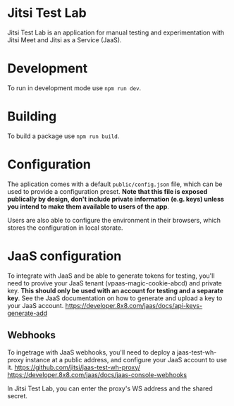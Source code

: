 # Jitsi Test Lab

Jitsi Test Lab is an application for manual testing and experimentation with Jitsi Meet and Jitsi as a Service (JaaS).

# Development
To run in development mode use `npm run dev`.

# Building

To build a package use `npm run build`.

# Configuration
The aplication comes with a default `public/config.json` file, which can be used to
provide a configuration preset. **Note that this file is exposed publically 
by design, don't include private information (e.g. keys) unless you intend to
make them available to users of the app**.

Users are also able to configure the environment in their browsers, which
stores the configuration in local storate.

# JaaS configuration
To integrate with JaaS and be able to generate tokens for testing, you'll need
to provive your JaaS tenant (vpaas-magic-cookie-abcd) and private key. **This should
only be used with an account for testing and a separate key**. See the JaaS 
documentation on how to generate and upload a key to your JaaS account.
https://developer.8x8.com/jaas/docs/api-keys-generate-add

## Webhooks
To ingetrage with JaaS webhooks, you'll need to deploy a jaas-test-wh-proxy instance
at a public address, and configure your JaaS account to use it.
https://github.com/jitsi/jaas-test-wh-proxy/
https://developer.8x8.com/jaas/docs/jaas-console-webhooks

In Jitsi Test Lab, you can enter the proxy's WS address and the shared secret. 


